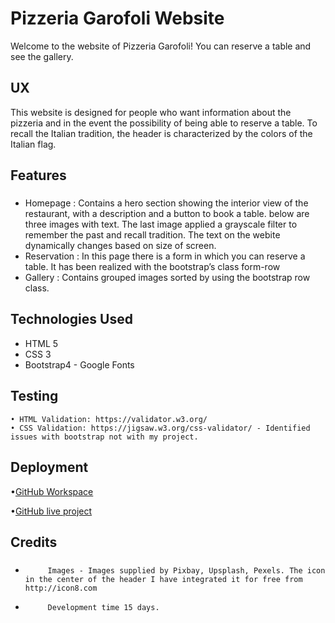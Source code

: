 # Pizzeria Garofoli Website

Welcome to the website of Pizzeria Garofoli! You can reserve a table and see the gallery.
 
## UX
 
This website is designed for people who want information about the pizzeria and in the event the possibility of being able to reserve a table. To recall the Italian tradition, the header is characterized by the colors of the Italian flag.

## Features


### 
-  Homepage : Contains a hero section showing the interior view of the restaurant, with a description and a button to book a table.  below are three images with text. The last image applied a grayscale filter to remember the past and recall tradition. The text on the webite dynamically changes based on size of screen.
-  Reservation : In this page there is a form in which you can reserve a table. It has been realized  with the bootstrap’s class form-row 
 - Gallery : Contains grouped images sorted by using the bootstrap row class.


## Technologies Used



  -    HTML 5
   -   CSS 3
   -   Bootstrap4
    -  Google Fonts
          

## Testing

    • HTML Validation: https://validator.w3.org/ 
    • CSS Validation: https://jigsaw.w3.org/css-validator/ - Identified issues with bootstrap not with my project. 
## Deployment  

   •[GitHub Workspace](https://github.com/chris92vr/Pizzeria-Garofoli )

•[GitHub live project](https://chris92vr.github.io/Pizzeria-Garofoli )
## Credits


### 
-          Images - Images supplied by Pixbay, Upsplash, Pexels. The icon in the center of the header I have integrated it for free from http://icon8.com

-          Development time 15 days. 